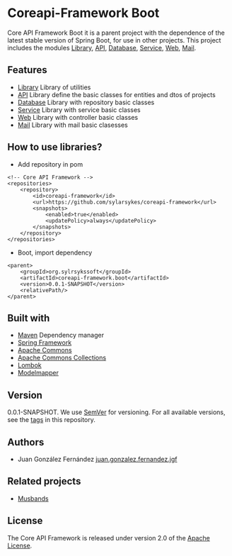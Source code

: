 # Coreapi-Framework Boot

Core API Framework Boot it is a parent project with the dependence of the latest stable version of Spring Boot, for use in other projects. This project includes the modules [Library](https://github.com/sylarsykes/coreapi-framework/tree/master/coreapi-framework.library), [API](https://github.com/sylarsykes/coreapi-framework/tree/master/coreapi-framework.api), [Database](https://github.com/sylarsykes/coreapi-framework/tree/master/coreapi-framework.database), [Service](https://github.com/sylarsykes/coreapi-framework/tree/master/coreapi-framework.service), [Web](https://github.com/sylarsykes/coreapi-framework/tree/master/coreapi-framework.web), [Mail](https://github.com/sylarsykes/coreapi-framework/tree/master/coreapi-framework.mail).


## Features

*  [Library](https://github.com/sylarsykes/coreapi-framework/tree/master/coreapi-framework.library) Library of utilities
*  [API](https://github.com/sylarsykes/coreapi-framework/tree/master/coreapi-framework.api) Library define the basic classes for entities and dtos of projects
*  [Database](https://github.com/sylarsykes/coreapi-framework/tree/master/coreapi-framework.database) Library with repository basic classes
*  [Service](https://github.com/sylarsykes/coreapi-framework/tree/master/coreapi-framework.service) Library with service basic classes
*  [Web](https://github.com/sylarsykes/coreapi-framework/tree/master/coreapi-framework.web) Library with controller basic classes
*  [Mail](https://github.com/sylarsykes/coreapi-framework/tree/master/coreapi-framework.mail) Library with mail basic clasesses


## How to use libraries?

*  Add repository in pom

```
<!-- Core API Framework -->
<repositories>
	<repository>
		<id>coreapi-framework</id>
		<url>https://github.com/sylarsykes/coreapi-framework</url>
		<snapshots>
			<enabled>true</enabled>
			<updatePolicy>always</updatePolicy>
		</snapshots>
	</repository>
</repositories>
```

*  Boot, import dependency

```
<parent>
	<groupId>org.sylrsykssoft</groupId>
  	<artifactId>coreapi-framework.boot</artifactId>
  	<version>0.0.1-SNAPSHOT</version>
  	<relativePath/>
</parent>
```


## Built with

*  [Maven](https://mvnrepository.com/) Dependency manager
*  [Spring Framework](https://github.com/spring-projects/spring-framework)
*  [Apache Commons](https://github.com/apache/commons-lang)
*  [Apache Commons Collections](https://github.com/apache/commons-collections/)
*  [Lombok](https://projectlombok.org/)
*  [Modelmapper](http://modelmapper.org/getting-started/)


## Version

0.0.1-SNAPSHOT. We use [SemVer](https://semver.org/) for versioning. For all available versions, see the [tags](https://github.com/sylarsykes/coreapi-framework/tags) in this repository.


## Authors

*  Juan González Fernández [juan.gonzalez.fernandez.jgf](https://github.com/sylarsykes)


## Related projects

- [Musbands](https://github.com/sylarsykes/java-musbands)


## License

The Core API Framework is released under version 2.0 of the [Apache License](https://www.apache.org/licenses/LICENSE-2.0).
